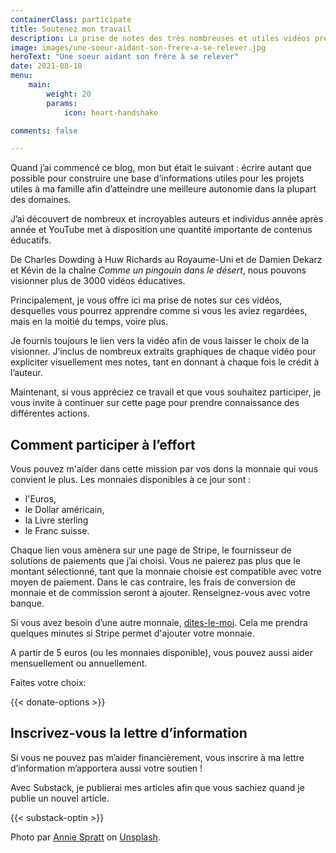 ```yaml
---
containerClass: participate
title: Soutenez mon travail
description: La prise de notes des très nombreuses et utiles vidéos prend du temps. Je le fais, car je souhaite accroitre ma connaissance sur les domaines que je traite. Si vous souhaitez me remercier par une participation, je vous en remercie beaucoup et cela m'aidera à publier plus de contenu, pour vous, chers lecteurs.
image: images/une-soeur-aidant-son-frere-a-se-relever.jpg
heroText: "Une soeur aidant son frère à se relever"
date: 2021-08-10
menu:
    main: 
        weight: 20
        params:
            icon: heart-handshake

comments: false

---
```


Quand j’ai commencé ce blog, mon but était le suivant : écrire autant que possible pour construire une base d’informations utiles pour les projets utiles à ma famille afin d’atteindre une meilleure autonomie dans la plupart des domaines.

J’ai découvert de nombreux et incroyables auteurs et individus année après année et YouTube met à disposition une quantité importante de contenus éducatifs.

De Charles Dowding à Huw Richards au Royaume-Uni et de Damien Dekarz et Kévin de la chaîne _Comme un pingouin dans le désert_, nous pouvons visionner plus de 3000 vidéos éducatives.

Principalement, je vous offre ici ma prise de notes sur ces vidéos, desquelles vous pourrez apprendre comme si vous les aviez regardées, mais en la moitié du temps, voire plus.

Je fournis toujours le lien vers la vidéo afin de vous laisser le choix de la visionner. J’inclus de nombreux extraits graphiques de chaque vidéo pour expliciter visuellement mes notes, tant en donnant à chaque fois le crédit à l’auteur.

Maintenant, si vous appréciez ce travail et que vous souhaitez participer, je vous invite à continuer sur cette page pour prendre connaissance des différentes actions.

## Comment participer à l’effort

Vous pouvez m'aider dans cette mission par vos dons la monnaie qui vous convient le plus. Les monnaies disponibles à ce jour sont :

- l'Euros,
- le Dollar américain,
- la Livre sterling
- le Franc suisse.

Chaque lien vous amènera sur une page de Stripe, le fournisseur de solutions de paiements que j’ai choisi. Vous ne paierez pas plus que le montant sélectionné, tant que la monnaie choisie est compatible avec votre moyen de paiement. Dans le cas contraire, les frais de conversion de monnaie et de commission seront à ajouter. Renseignez-vous avec votre banque.

Si vous avez besoin d’une autre monnaie, [dites-le-moi](../contactez-moi/index.md). Cela me prendra quelques minutes si Stripe permet d'ajouter votre monnaie.

A partir de 5 euros (ou les monnaies disponible), vous pouvez aussi aider mensuellement ou annuellement.

Faites votre choix:

{{< donate-options >}}

## Inscrivez-vous la lettre d’information

Si vous ne pouvez pas m’aider financièrement, vous inscrire à ma lettre d’information m’apportera aussi votre soutien !

Avec Substack, je publierai mes articles afin que vous sachiez quand je publie un nouvel article.

{{< substack-optin >}}

Photo par [Annie Spratt](https://unsplash.com/@anniespratt?utm_source=unsplash&utm_medium=referral&utm_content=creditCopyText) on [Unsplash](https://unsplash.com/photos/9VpI3gQ1iUo?utm_source=unsplash&utm_medium=referral&utm_content=creditCopyText).
